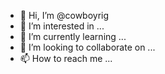 - 👋 Hi, I’m @cowboyrig
- 👀 I’m interested in ...
- 🌱 I’m currently learning ...
- 💞️ I’m looking to collaborate on ...
- 📫 How to reach me ...

<!---
cowboyrig/cowboyrig is a ✨ special ✨ repository because its `README.md` (this file) appears on your GitHub profile.
You can click the Preview link to take a look at your changes.
--->
